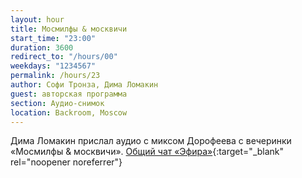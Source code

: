 ```yaml
---
layout: hour
title: Мосмилфы & москвичи
start_time: "23:00"
duration: 3600
redirect_to: "/hours/00"
weekdays: "1234567"
permalink: /hours/23
author: Софи Тронза, Дима Ломакин
guest: авторская программа
section: Аудио-снимок
location: Backroom, Moscow
---
```


Дима Ломакин прислал аудио с миксом Дорофеева с вечеринки «Мосмилфы & москвичи». [Общий чат «Эфира»](https://t.me/+nk0UKze8dEczZDAy){:target="_blank" rel="noopener noreferrer"}
